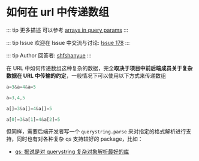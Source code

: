 # 如何在 url 中传递数组

::: tip 更多描述 
 可以参考 [arrays in query params](https://medium.com/raml-api/arrays-in-query-params-33189628fa68) 
:::

::: tip Issue 
 欢迎在 Issue 中交流与讨论: [Issue 178](https://github.com/shfshanyue/Daily-Question/issues/178) 
:::

::: tip Author 
回答者: [shfshanyue](https://github.com/shfshanyue) 
:::

在 URL 中如何传递数组这种复杂的数据，完全**取决于项目中前后端成员关于复杂数据在 URL 中传输的约定**，一般情况下可以使用以下方式来传递数组

``` js
a=3&a=4&a=5

a=3,4,5

a[]=3&a[]=4&a[]=5

a[0]=3&a[1]=4&a[2]=5
```

但同样，需要后端开发者写一个 `querystring.parse` 来对指定的格式解析进行支持，同时也有对各种复杂 qs 支持较好的 package，比如：

+ [qs: 据说是对 querystring 复杂对象解析最好的库](https://github.com/ljharb/qs#parsing-arrays)